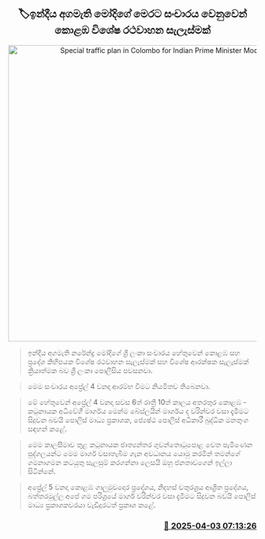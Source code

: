 <p align='center'><b><h2 align='center' title='Special traffic plan in Colombo for Indian Prime Minister Modi's visit to the country'>🏷ඉන්දීය අගමැති මෝදිගේ මෙරට සංචාරය වෙනුවෙන් කොළඹ විශේෂ රථවාහන සැලැස්මක්</h2></b></p>
<p align='center'><img src='https://helakuru.sgp1.cdn.digitaloceanspaces.com/esana/images/lib/traffic[1].jpg' width='600' alt='Special traffic plan in Colombo for Indian Prime Minister Modi's visit to the country'></p>

> ඉන්දීය අගමැති නරේන්ද්‍ර මෝදිගේ ශ්‍රී ලංකා සංචාරය හේතුවෙන් කොළඹ සහ ප්‍රදේශ කිහිපයක විශේෂ රථවාහන සැලැස්මක් සහ විශේෂ ආරක්ෂක සැලැස්මක් ක්‍රියාත්මක බව ශ්‍රී ලංකා පොලීසිය පවසනවා.

> මෙම සංචාරය අප්‍රේල් 4 වනදා ආරම්භ වීමට නියමිතව තිබෙනවා.

> මේ හේතුවෙන් අප්‍රේල් 4 වනදා සවස 6ත් රාත්‍රී 10ත් කාලය අතරතුර කොළඹ - කටුනායක අධිවේගී මාර්ගය මෙන්ම බේස්ලයින් මාර්ගය ද වරින්වර වසා දැමීමට සිදුවන බවයි පොලිස් මාධ්‍ය ප්‍රකාශක, ජ්‍යෙෂ්ඨ පොලිස් අධිකාරී බුද්ධික මනතුංග සඳහන් කළේ.

> මෙම කාලසීමාව තුළ කටුනායක ජාත්‍යන්තර ගුවන්තොටුපොළ වෙත පැමිණෙන පුද්ගලයන්ට මෙම මාර්ග වසාතැබීම ගැන අවධානය යොමු කරමින් තමන්ගේ ගමනාගමන කටයුතු සැලසුම් කරගන්නා ලෙසයි ‍ඔහු ජනතාවගෙන් ඉල්ලා සිටින්නේ.

> අප්‍රේල් 5 වනදා කොළඹ ගාලුමුවදොර ප්‍රදේශය, නිදහස් චතුරශ්‍රය ආශ්‍රිත ප්‍රදේශය, බත්තරමුල්ල අපේ ගම පරිශ්‍රයේ මාර්ග වරින්වර වසා දැමීමට සිදුවන බවයි පොලිස් මාධ්‍ය ප්‍රකාශකවරයා වැඩිදුරටත් ප්‍රකාශ කළේ. 



<h3 align='right'><a href='https://www.helakuru.lk/esana/p/108880/'>📅 2025-04-03 07:13:26</a></h3>
